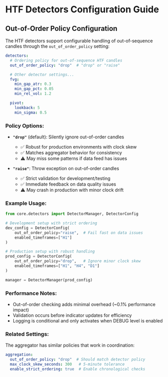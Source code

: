 # HTF Detectors Configuration Guide

## Out-of-Order Policy Configuration

The HTF detectors support configurable handling of out-of-sequence candles through the `out_of_order_policy` setting:

```yaml
detectors:
  # Ordering policy for out-of-sequence HTF candles
  out_of_order_policy: "drop"  # "drop" or "raise"

  # Other detector settings...
  fvg:
    min_gap_atr: 0.3
    min_gap_pct: 0.05
    min_rel_vol: 1.2

  pivot:
    lookback: 5
    min_sigma: 0.5
```

### Policy Options:

- **`"drop"`** (default): Silently ignore out-of-order candles
  - ✅ Robust for production environments with clock skew
  - ✅ Matches aggregator behavior for consistency
  - ⚠️ May miss some patterns if data feed has issues

- **`"raise"`**: Throw exception on out-of-order candles
  - ✅ Strict validation for development/testing
  - ✅ Immediate feedback on data quality issues
  - ⚠️ May crash in production with minor clock drift

### Example Usage:

```python
from core.detectors import DetectorManager, DetectorConfig

# Development setup with strict ordering
dev_config = DetectorConfig(
    out_of_order_policy="raise",  # Fail fast on data issues
    enabled_timeframes=["H1"]
)

# Production setup with robust handling
prod_config = DetectorConfig(
    out_of_order_policy="drop",   # Ignore minor clock skew
    enabled_timeframes=["H1", "H4", "D1"]
)

manager = DetectorManager(prod_config)
```

### Performance Notes:

- Out-of-order checking adds minimal overhead (~0.1% performance impact)
- Validation occurs before indicator updates for efficiency
- Logging is conditional and only activates when DEBUG level is enabled

### Related Settings:

The aggregator has similar policies that work in coordination:

```yaml
aggregation:
  out_of_order_policy: "drop"  # Should match detector policy
  max_clock_skew_seconds: 300   # 5-minute tolerance
  enable_strict_ordering: true  # Enable chronological checks
```
